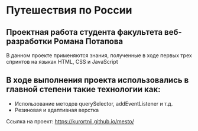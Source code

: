 # Путешествия по России

## Проектная работа студента факультета веб-разработки Романа Потапова

В данном проекте применяются знания, полученные в ходе первых трех спринтов на языках HTML, CSS и JavaScript
 
## В ходе выполнения проекта использовались в главной степени такие технологии как:

* Использование методов querySelector, addEventListener и т.д.
* Резиновая и адаптивная верстка

Ссылка на проект: https://kurortnii.github.io/mesto/
